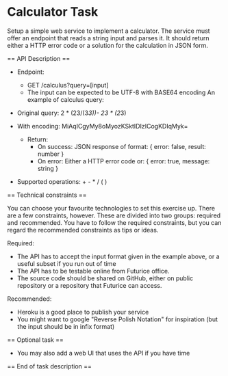 # Calculator Task

Setup a simple web service to implement a calculator. The service must offer an endpoint that reads a string input and parses it. It should return either a HTTP error code or a solution for the calculation in JSON form.

== API Description ==

- Endpoint:
  * GET /calculus?query=[input]
  * The input can be expected to be UTF-8 with BASE64 encoding
An example of calculus query:
- Original query: 2 * (23/(3*3))- 23 * (2*3)
- With encoding: MiAqICgyMy8oMyozKSktIDIzICogKDIqMyk=
  * Return:
    - On success: JSON response of format:
      { error: false, result: number }
    - On error: Either a HTTP error code or:
      { error: true, message: string }

- Supported operations: + - * / ( )

== Technical constraints ==

You can choose your favourite technologies to set this exercise up. There are a few constraints, however. These are divided into two groups: required and recommended. You have to follow the required constraints, but you can regard the recommended constraints as tips or ideas.

Required:
- The API has to accept the input format given in the example above, or a useful subset if you run out of time
- The API has to be testable online from Futurice office.
- The source code should be shared on GitHub, either on public repository or a repository that Futurice can access.

Recommended:
- Heroku is a good place to publish your service
- You might want to google "Reverse Polish Notation" for inspiration (but the input should be in infix format)

== Optional task ==
- You may also add a web UI that uses the API if you have time

== End of task description ==
